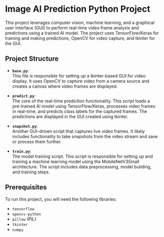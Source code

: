 # Image AI Prediction Python Project

This project leverages computer vision, machine learning, and a graphical user interface (GUI) to perform real-time video frame analysis and predictions using a trained AI model. The project uses TensorFlow/Keras for training and making predictions, OpenCV for video capture, and tkinter for the GUI.

## Project Structure

- **`base.py`**:  
  This file is responsible for setting up a tkinter-based GUI for video display. It uses OpenCV to capture video from a camera source and creates a canvas where video frames are displayed.

- **`predict.py`**:  
  The core of the real-time prediction functionality. This script loads a pre-trained AI model using TensorFlow/Keras, processes video frames in real-time, and predicts class labels for the captured frames. The predictions are displayed in the GUI created using tkinter.

- **`snapshot.py`**:  
  Another GUI-driven script that captures live video frames. It likely includes functionality to take snapshots from the video stream and save or process them further.

- **`train.py`**:  
  The model training script. This script is responsible for setting up and training a machine learning model using the MobileNetV3Small architecture. The script includes data preprocessing, model building, and training steps.

## Prerequisites

To run this project, you will need the following libraries:

- `tensorflow`
- `opencv-python`
- `pillow` (PIL)
- `tkinter`
- `numpy`
